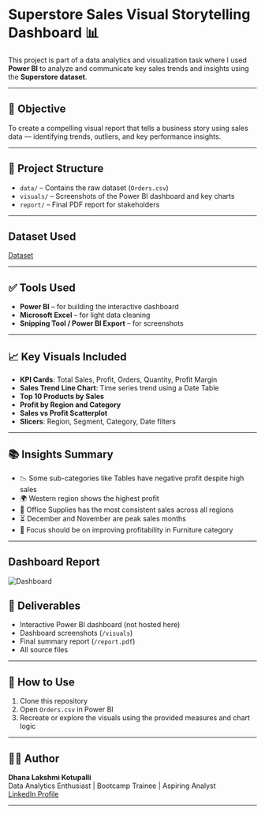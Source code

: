 # Superstore Sales Visual Storytelling Dashboard 📊

This project is part of a data analytics and visualization task where I used **Power BI** to analyze and communicate key sales trends and insights using the **Superstore dataset**.

---

## 📌 Objective

To create a compelling visual report that tells a business story using sales data — identifying trends, outliers, and key performance insights.

---

## 📁 Project Structure

- `data/` – Contains the raw dataset (`Orders.csv`)
- `visuals/` – Screenshots of the Power BI dashboard and key charts
- `report/` – Final PDF report for stakeholders

---

## Dataset Used
<a href = "https://github.com/DhanaLakshmiKotupalli/Superstore-Sales-Visual-Storytelling-Dashboard/blob/main/Orders.csv"> Dataset</a>

---
## ✅ Tools Used

- **Power BI** – for building the interactive dashboard
- **Microsoft Excel** – for light data cleaning
- **Snipping Tool / Power BI Export** – for screenshots

---

## 📈 Key Visuals Included

- **KPI Cards**: Total Sales, Profit, Orders, Quantity, Profit Margin
- **Sales Trend Line Chart**: Time series trend using a Date Table
- **Top 10 Products by Sales**
- **Profit by Region and Category**
- **Sales vs Profit Scatterplot**
- **Slicers**: Region, Segment, Category, Date filters

---

## 📚 Insights Summary

- 📉 Some sub-categories like Tables have negative profit despite high sales
- 🌍 Western region shows the highest profit
- 🛒 Office Supplies has the most consistent sales across all regions
- ⏳ December and November are peak sales months
- 🎯 Focus should be on improving profitability in Furniture category

---

## Dashboard Report
![Dashboard](https://github.com/user-attachments/assets/7cb939b5-9989-4989-9bd4-a06f45c56561)


## 📄 Deliverables

- Interactive Power BI dashboard (not hosted here)
- Dashboard screenshots (`/visuals`)
- Final summary report (`/report.pdf`)
- All source files

---

## 🔗 How to Use

1. Clone this repository
2. Open `Orders.csv` in Power BI
3. Recreate or explore the visuals using the provided measures and chart logic

---

## 👩‍💻 Author

**Dhana Lakshmi Kotupalli**  
Data Analytics Enthusiast | Bootcamp Trainee | Aspiring Analyst  
[LinkedIn Profile](https://www.linkedin.com/in/dhanalakshmik506)

---
